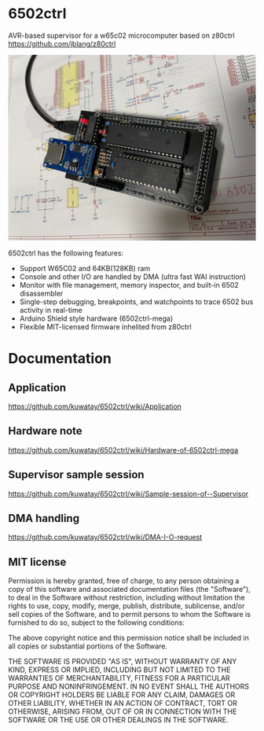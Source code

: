# 6502ctrl
AVR-based supervisor for a w65c02 microcomputer based on z80ctrl https://github.com/jblang/z80ctrl

![](hardware/rev2/6502ctrl-rev2-image.jpg)

6502ctrl has the following features:
* Support W65C02 and 64KB(128KB) ram
* Console and other I/O are handled by DMA (ultra fast WAI instruction)
* Monitor with file management, memory inspector, and built-in 6502 disassembler
* Single-step debugging, breakpoints, and watchpoints to trace 6502 bus activity in real-time
* Arduino Shield style hardware (6502ctrl-mega)
* Flexible MIT-licensed firmware inhelited from z80ctrl

# Documentation

## Application
https://github.com/kuwatay/6502ctrl/wiki/Application

## Hardware note
https://github.com/kuwatay/6502ctrl/wiki/Hardware-of-6502ctrl-mega

## Supervisor sample session
https://github.com/kuwatay/6502ctrl/wiki/Sample-session-of--Supervisor

## DMA handling
https://github.com/kuwatay/6502ctrl/wiki/DMA-I-O-request

## MIT license
Permission is hereby granted, free of charge, to any person obtaining a copy of this software and associated documentation files (the "Software"), to deal in the Software without restriction, including without limitation the rights to use, copy, modify, merge, publish, distribute, sublicense, and/or sell copies of the Software, and to permit persons to whom the Software is furnished to do so, subject to the following conditions:

The above copyright notice and this permission notice shall be included in all copies or substantial portions of the Software.

THE SOFTWARE IS PROVIDED "AS IS", WITHOUT WARRANTY OF ANY KIND, EXPRESS OR IMPLIED, INCLUDING BUT NOT LIMITED TO THE WARRANTIES OF MERCHANTABILITY, FITNESS FOR A PARTICULAR PURPOSE AND NONINFRINGEMENT. IN NO EVENT SHALL THE AUTHORS OR COPYRIGHT HOLDERS BE LIABLE FOR ANY CLAIM, DAMAGES OR OTHER LIABILITY, WHETHER IN AN ACTION OF CONTRACT, TORT OR OTHERWISE, ARISING FROM, OUT OF OR IN CONNECTION WITH THE SOFTWARE OR THE USE OR OTHER DEALINGS IN THE SOFTWARE.
